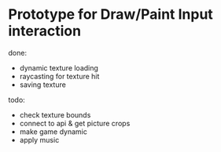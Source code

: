 # Prototype for Draw/Paint Input interaction

done:
* dynamic texture loading
* raycasting for texture hit
* saving texture

todo:
* check texture bounds
* connect to api & get picture crops
* make game dynamic
* apply music